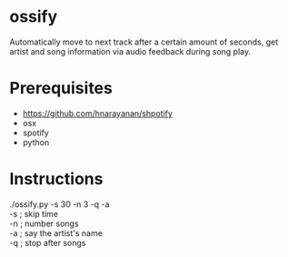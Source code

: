 # ossify

Automatically move to next track after a certain amount of seconds, get artist and song information via audio feedback during song play.

# Prerequisites
- https://github.com/hnarayanan/shpotify
- osx
- spotify
- python

# Instructions
./ossify.py -s 30 -n 3 -q -a<br/>
-s ; skip time<br/>
-n ; number songs<br/>
-a ; say the artist's name<br/>
-q ; stop after songs<br/>
